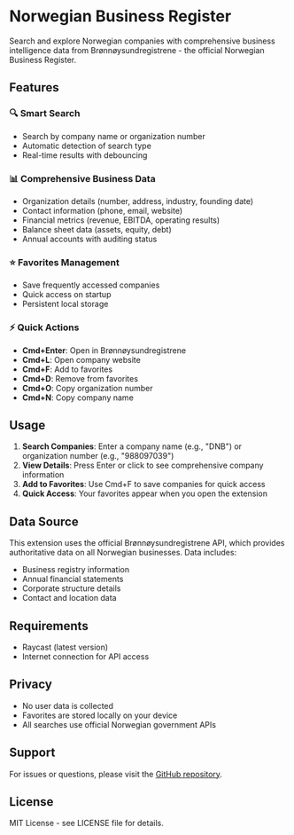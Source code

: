 # Norwegian Business Register

Search and explore Norwegian companies with comprehensive business intelligence data from Brønnøysundregistrene - the official Norwegian Business Register.

## Features

### 🔍 Smart Search
- Search by company name or organization number
- Automatic detection of search type
- Real-time results with debouncing

### 📊 Comprehensive Business Data
- Organization details (number, address, industry, founding date)
- Contact information (phone, email, website)
- Financial metrics (revenue, EBITDA, operating results)
- Balance sheet data (assets, equity, debt)
- Annual accounts with auditing status

### ⭐ Favorites Management
- Save frequently accessed companies
- Quick access on startup
- Persistent local storage

### ⚡ Quick Actions
- **Cmd+Enter**: Open in Brønnøysundregistrene
- **Cmd+L**: Open company website
- **Cmd+F**: Add to favorites
- **Cmd+D**: Remove from favorites
- **Cmd+O**: Copy organization number
- **Cmd+N**: Copy company name

## Usage

1. **Search Companies**: Enter a company name (e.g., "DNB") or organization number (e.g., "988097039")
2. **View Details**: Press Enter or click to see comprehensive company information
3. **Add to Favorites**: Use Cmd+F to save companies for quick access
4. **Quick Access**: Your favorites appear when you open the extension

## Data Source

This extension uses the official Brønnøysundregistrene API, which provides authoritative data on all Norwegian businesses. Data includes:
- Business registry information
- Annual financial statements
- Corporate structure details
- Contact and location data

## Requirements

- Raycast (latest version)
- Internet connection for API access

## Privacy

- No user data is collected
- Favorites are stored locally on your device
- All searches use official Norwegian government APIs

## Support

For issues or questions, please visit the [GitHub repository](https://github.com/your-username/norwegian-business-register).

## License

MIT License - see LICENSE file for details.